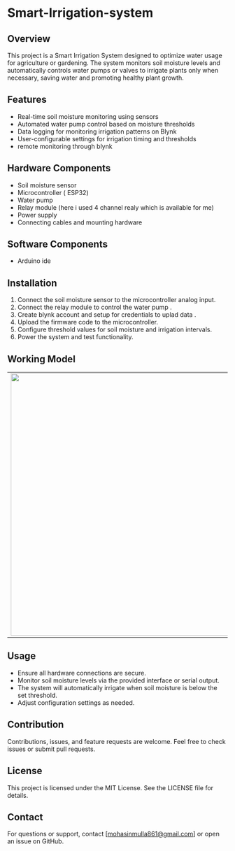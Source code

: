 # Smart-Irrigation-system

## Overview
This project is a Smart Irrigation System designed to optimize water usage for agriculture or gardening. The system monitors soil moisture levels and automatically controls water pumps or valves to irrigate plants only when necessary, saving water and promoting healthy plant growth.

## Features
- Real-time soil moisture monitoring using sensors  
- Automated water pump control based on moisture thresholds  
- Data logging for monitoring irrigation patterns on Blynk 
- User-configurable settings for irrigation timing and thresholds  
- remote monitoring through blynk   

## Hardware Components
- Soil moisture sensor  
- Microcontroller ( ESP32)  
- Water pump   
- Relay module (here i used 4 channel realy which is available for me) 
- Power supply  
- Connecting cables and mounting hardware  

## Software Components
- Arduino ide

## Installation
1. Connect the soil moisture sensor to the microcontroller analog input.  
2. Connect the relay module to control the water pump .
3. Create blynk account and setup for credentials to uplad data . 
4. Upload the firmware code to the microcontroller.  
5. Configure threshold values for soil moisture and irrigation intervals.  
6. Power the system and test functionality.

 ## Working Model

<table>
  <tr>
    <td><img src="https://github.com/user-attachments/assets/521aa3ca-ff4b-4462-983f-16b74df4222b" width="600" /></td>
    <td><img src="https://github.com/user-attachments/assets/c212c399-019e-445c-b164-973e33769c29" width="600" /></td>
    <td><img src="https://github.com/user-attachments/assets/1618d0bc-41fd-42fe-81a0-9c44485c41a5" width="600" /></td>
    <td><img src="https://github.com/user-attachments/assets/5ea81a9f-492d-429a-86b6-d6aa381b17d9" width="600" /></td>
  </tr>
</table>



## Usage
- Ensure all hardware connections are secure.  
- Monitor soil moisture levels via the provided interface or serial output.  
- The system will automatically irrigate when soil moisture is below the set threshold.  
- Adjust configuration settings as needed.

## Contribution
Contributions, issues, and feature requests are welcome. Feel free to check issues or submit pull requests.

## License
This project is licensed under the MIT License. See the LICENSE file for details.

## Contact
For questions or support, contact [mohasinmulla861@gmail.com] or open an issue on GitHub.

